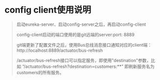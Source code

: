 
# config client使用说明
> 启动eureka-server、启动config-server之后，再启动config-client
>
> config-client启动的端口使用的是git远端的server:port: 8889
> 
> git端更新了配置文件之后，使用Bus总线消息接口通知对应的client端：http://localhost:8889/actuator/bus-refresh
> 
> /actuator/bus-refresh接口可以指定服务，即使用"destination"参数，比如 “/actuator/bus-refresh?destination=customers:**” 即刷新服务名为customers的所有服务。

